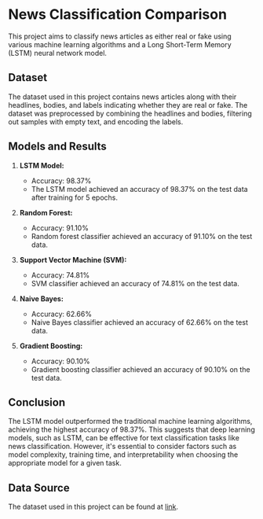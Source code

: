 # News Classification Comparison

This project aims to classify news articles as either real or fake using various machine learning algorithms and a Long Short-Term Memory (LSTM) neural network model.

## Dataset

The dataset used in this project contains news articles along with their headlines, bodies, and labels indicating whether they are real or fake. The dataset was preprocessed by combining the headlines and bodies, filtering out samples with empty text, and encoding the labels.

## Models and Results

1. **LSTM Model:**
   - Accuracy: 98.37%
   - The LSTM model achieved an accuracy of 98.37% on the test data after training for 5 epochs.

2. **Random Forest:**
   - Accuracy: 91.10%
   - Random forest classifier achieved an accuracy of 91.10% on the test data.

3. **Support Vector Machine (SVM):**
   - Accuracy: 74.81%
   - SVM classifier achieved an accuracy of 74.81% on the test data.

4. **Naive Bayes:**
   - Accuracy: 62.66%
   - Naive Bayes classifier achieved an accuracy of 62.66% on the test data.

5. **Gradient Boosting:**
   - Accuracy: 90.10%
   - Gradient boosting classifier achieved an accuracy of 90.10% on the test data.

## Conclusion

The LSTM model outperformed the traditional machine learning algorithms, achieving the highest accuracy of 98.37%. This suggests that deep learning models, such as LSTM, can be effective for text classification tasks like news classification. However, it's essential to consider factors such as model complexity, training time, and interpretability when choosing the appropriate model for a given task.


## Data Source

The dataset used in this project can be found at [link](https://data.europa.eu/data/datasets/gender-equality-index?locale=en).
